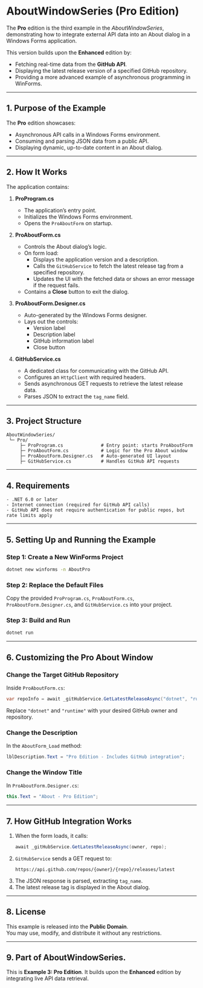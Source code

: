 # AboutWindowSeries (Pro Edition)

The **Pro** edition is the third example in the *AboutWindowSeries*, demonstrating how to integrate external API data into an About dialog in a Windows Forms application.

This version builds upon the **Enhanced** edition by:
- Fetching real-time data from the **GitHub API**.
- Displaying the latest release version of a specified GitHub repository.
- Providing a more advanced example of asynchronous programming in WinForms.

---

## 1. Purpose of the Example

The **Pro** edition showcases:
- Asynchronous API calls in a Windows Forms environment.
- Consuming and parsing JSON data from a public API.
- Displaying dynamic, up-to-date content in an About dialog.

---

## 2. How It Works

The application contains:

1. **ProProgram.cs**  
   - The application’s entry point.  
   - Initializes the Windows Forms environment.  
   - Opens the `ProAboutForm` on startup.

2. **ProAboutForm.cs**  
   - Controls the About dialog’s logic.  
   - On form load:
     - Displays the application version and a description.
     - Calls the `GitHubService` to fetch the latest release tag from a specified repository.
     - Updates the UI with the fetched data or shows an error message if the request fails.
   - Contains a **Close** button to exit the dialog.

3. **ProAboutForm.Designer.cs**  
   - Auto-generated by the Windows Forms designer.  
   - Lays out the controls:
     - Version label
     - Description label
     - GitHub information label
     - Close button

4. **GitHubService.cs**  
   - A dedicated class for communicating with the GitHub API.
   - Configures an `HttpClient` with required headers.
   - Sends asynchronous GET requests to retrieve the latest release data.
   - Parses JSON to extract the `tag_name` field.

---

## 3. Project Structure

```plaintext
AboutWindowSeries/
 └─ Pro/
     ├─ ProProgram.cs              # Entry point: starts ProAboutForm
     ├─ ProAboutForm.cs            # Logic for the Pro About window
     ├─ ProAboutForm.Designer.cs   # Auto-generated UI layout
     ├─ GitHubService.cs           # Handles GitHub API requests
```

---

## 4. Requirements

```plaintext
- .NET 6.0 or later
- Internet connection (required for GitHub API calls)
- GitHub API does not require authentication for public repos, but rate limits apply
```

---

## 5. Setting Up and Running the Example

### Step 1: Create a New WinForms Project
```bash
dotnet new winforms -n AboutPro
```

### Step 2: Replace the Default Files
Copy the provided `ProProgram.cs`, `ProAboutForm.cs`, `ProAboutForm.Designer.cs`, and `GitHubService.cs` into your project.

### Step 3: Build and Run
```bash
dotnet run
```

---

## 6. Customizing the Pro About Window

### Change the Target GitHub Repository
Inside `ProAboutForm.cs`:
```csharp
var repoInfo = await _gitHubService.GetLatestReleaseAsync("dotnet", "runtime");
```
Replace `"dotnet"` and `"runtime"` with your desired GitHub owner and repository.

### Change the Description
In the `AboutForm_Load` method:
```csharp
lblDescription.Text = "Pro Edition - Includes GitHub integration";
```

### Change the Window Title
In `ProAboutForm.Designer.cs`:
```csharp
this.Text = "About - Pro Edition";
```

---

## 7. How GitHub Integration Works

1. When the form loads, it calls:
   ```csharp
   await _gitHubService.GetLatestReleaseAsync(owner, repo);
   ```
2. `GitHubService` sends a GET request to:
   ```
   https://api.github.com/repos/{owner}/{repo}/releases/latest
   ```
3. The JSON response is parsed, extracting `tag_name`.
4. The latest release tag is displayed in the About dialog.

---

## 8. License

This example is released into the **Public Domain**.  
You may use, modify, and distribute it without any restrictions.

---

## 9. Part of AboutWindowSeries. 
This is **Example 3: Pro Edition**.  It builds upon the **Enhanced** edition by integrating live API data retrieval.
